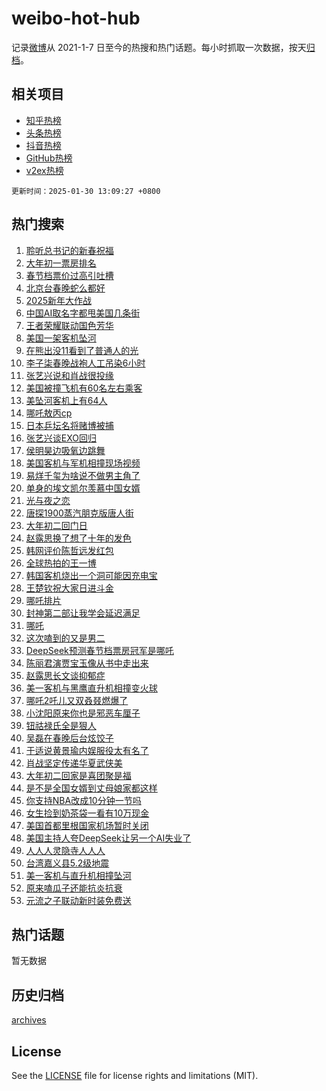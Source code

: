 # weibo-hot-hub

记录[微博](https://www.weibo.com)从 2021-1-7 日至今的热搜和热门话题。每小时抓取一次数据，按天[归档](archives)。

## 相关项目

- [知乎热榜](https://github.com/lonnyzhang423/zhihu-hot-hub)
- [头条热榜](https://github.com/lonnyzhang423/toutiao-hot-hub)
- [抖音热榜](https://github.com/lonnyzhang423/douyin-hot-hub)
- [GitHub热榜](https://github.com/lonnyzhang423/github-hot-hub)
- [v2ex热榜](https://github.com/lonnyzhang423/v2ex-hot-hub)


`更新时间：2025-01-30 13:09:27 +0800`

## 热门搜索

1. [聆听总书记的新春祝福](https://m.weibo.cn/search?containerid=100103type%3D1%26t%3D10%26q%3D%23%E8%81%86%E5%90%AC%E6%80%BB%E4%B9%A6%E8%AE%B0%E7%9A%84%E6%96%B0%E6%98%A5%E7%A5%9D%E7%A6%8F%23&stream_entry_id=51&isnewpage=1&extparam=seat%3D1%26dgr%3D0%26q%3D%2523%25E8%2581%2586%25E5%2590%25AC%25E6%2580%25BB%25E4%25B9%25A6%25E8%25AE%25B0%25E7%259A%2584%25E6%2596%25B0%25E6%2598%25A5%25E7%25A5%259D%25E7%25A6%258F%2523%26pos%3D0%26c_type%3D51%26filter_type%3Drealtimehot%26stream_entry_id%3D51%26cate%3D10103%26display_time%3D1738213766%26pre_seqid%3D173821376614601072461143)
1. [大年初一票房排名](https://m.weibo.cn/search?containerid=100103type%3D1%26t%3D10%26q%3D%23%E5%A4%A7%E5%B9%B4%E5%88%9D%E4%B8%80%E7%A5%A8%E6%88%BF%E6%8E%92%E5%90%8D%23&stream_entry_id=31&isnewpage=1&extparam=seat%3D1%26q%3D%2523%25E5%25A4%25A7%25E5%25B9%25B4%25E5%2588%259D%25E4%25B8%2580%25E7%25A5%25A8%25E6%2588%25BF%25E6%258E%2592%25E5%2590%258D%2523%26dgr%3D0%26band_rank%3D1%26c_type%3D31%26realpos%3D1%26filter_type%3Drealtimehot%26pos%3D0%26flag%3D2%26lcate%3D5001%26stream_entry_id%3D31%26cate%3D5001%26display_time%3D1738213766%26pre_seqid%3D173821376614601072461143)
1. [春节档票价过高引吐槽](https://m.weibo.cn/search?containerid=100103type%3D1%26t%3D10%26q%3D%23%E6%98%A5%E8%8A%82%E6%A1%A3%E7%A5%A8%E4%BB%B7%E8%BF%87%E9%AB%98%E5%BC%95%E5%90%90%E6%A7%BD%23&stream_entry_id=31&isnewpage=1&extparam=seat%3D1%26q%3D%2523%25E6%2598%25A5%25E8%258A%2582%25E6%25A1%25A3%25E7%25A5%25A8%25E4%25BB%25B7%25E8%25BF%2587%25E9%25AB%2598%25E5%25BC%2595%25E5%2590%2590%25E6%25A7%25BD%2523%26dgr%3D0%26band_rank%3D2%26c_type%3D31%26realpos%3D2%26filter_type%3Drealtimehot%26pos%3D1%26flag%3D1%26lcate%3D5001%26stream_entry_id%3D31%26cate%3D5001%26display_time%3D1738213766%26pre_seqid%3D173821376614601072461143)
1. [北京台春晚蛇么都好](https://m.weibo.cn/search?containerid=100103type%3D1%26t%3D10%26q%3D%23%E5%8C%97%E4%BA%AC%E5%8F%B0%E6%98%A5%E6%99%9A%E8%9B%87%E4%B9%88%E9%83%BD%E5%A5%BD%23&stream_entry_id=31&isnewpage=1&extparam=seat%3D1%26q%3D%2523%25E5%258C%2597%25E4%25BA%25AC%25E5%258F%25B0%25E6%2598%25A5%25E6%2599%259A%25E8%259B%2587%25E4%25B9%2588%25E9%2583%25BD%25E5%25A5%25BD%2523%26dgr%3D0%26band_rank%3D3%26c_type%3D31%26realpos%3D3%26filter_type%3Drealtimehot%26pos%3D2%26flag%3D16%26lcate%3D5001%26stream_entry_id%3D31%26cate%3D5001%26display_time%3D1738213766%26pre_seqid%3D173821376614601072461143)
1. [2025新年大作战](https://m.weibo.cn/search?containerid=100103type%3D1%26t%3D10%26q%3D%232025%E6%96%B0%E5%B9%B4%E5%A4%A7%E4%BD%9C%E6%88%98%23&stream_entry_id=31&isnewpage=1&extparam=seat%3D1%26is_ad_pos%3D1%26q%3D%25232025%25E6%2596%25B0%25E5%25B9%25B4%25E5%25A4%25A7%25E4%25BD%259C%25E6%2588%2598%2523%26stream_entry_id%3D31%26adid%3D275123%26dgr%3D0%26filter_type%3Drealtimehot%26pos%3D3%26band_rank%3D4%26lcate%3D5001%26c_type%3D31%26cate%3D5001%26display_time%3D1738213766%26pre_seqid%3D173821376614601072461143)
1. [中国AI取名字都甩美国几条街](https://m.weibo.cn/search?containerid=100103type%3D1%26t%3D10%26q%3D%23%E4%B8%AD%E5%9B%BDAI%E5%8F%96%E5%90%8D%E5%AD%97%E9%83%BD%E7%94%A9%E7%BE%8E%E5%9B%BD%E5%87%A0%E6%9D%A1%E8%A1%97%23&stream_entry_id=31&isnewpage=1&extparam=seat%3D1%26q%3D%2523%25E4%25B8%25AD%25E5%259B%25BDAI%25E5%258F%2596%25E5%2590%258D%25E5%25AD%2597%25E9%2583%25BD%25E7%2594%25A9%25E7%25BE%258E%25E5%259B%25BD%25E5%2587%25A0%25E6%259D%25A1%25E8%25A1%2597%2523%26dgr%3D0%26band_rank%3D4%26c_type%3D31%26realpos%3D4%26filter_type%3Drealtimehot%26pos%3D4%26flag%3D1%26lcate%3D5001%26stream_entry_id%3D31%26cate%3D5001%26display_time%3D1738213766%26pre_seqid%3D173821376614601072461143)
1. [王者荣耀联动国色芳华](https://m.weibo.cn/search?containerid=100103type%3D1%26t%3D10%26q%3D%23%E7%8E%8B%E8%80%85%E8%8D%A3%E8%80%80%E8%81%94%E5%8A%A8%E5%9B%BD%E8%89%B2%E8%8A%B3%E5%8D%8E%23&stream_entry_id=31&isnewpage=1&extparam=seat%3D1%26q%3D%2523%25E7%258E%258B%25E8%2580%2585%25E8%258D%25A3%25E8%2580%2580%25E8%2581%2594%25E5%258A%25A8%25E5%259B%25BD%25E8%2589%25B2%25E8%258A%25B3%25E5%258D%258E%2523%26dgr%3D0%26band_rank%3D5%26c_type%3D31%26realpos%3D5%26filter_type%3Drealtimehot%26pos%3D5%26flag%3D1%26lcate%3D5001%26stream_entry_id%3D31%26cate%3D5001%26display_time%3D1738213766%26pre_seqid%3D173821376614601072461143)
1. [美国一架客机坠河](https://m.weibo.cn/search?containerid=100103type%3D1%26t%3D10%26q%3D%23%E7%BE%8E%E5%9B%BD%E4%B8%80%E6%9E%B6%E5%AE%A2%E6%9C%BA%E5%9D%A0%E6%B2%B3%23&stream_entry_id=31&isnewpage=1&extparam=seat%3D1%26q%3D%2523%25E7%25BE%258E%25E5%259B%25BD%25E4%25B8%2580%25E6%259E%25B6%25E5%25AE%25A2%25E6%259C%25BA%25E5%259D%25A0%25E6%25B2%25B3%2523%26dgr%3D0%26band_rank%3D6%26c_type%3D31%26realpos%3D6%26filter_type%3Drealtimehot%26pos%3D6%26flag%3D0%26lcate%3D5001%26stream_entry_id%3D31%26cate%3D5001%26display_time%3D1738213766%26pre_seqid%3D173821376614601072461143)
1. [在熊出没11看到了普通人的光](https://m.weibo.cn/search?containerid=100103type%3D1%26t%3D10%26q%3D%23%E5%9C%A8%E7%86%8A%E5%87%BA%E6%B2%A111%E7%9C%8B%E5%88%B0%E4%BA%86%E6%99%AE%E9%80%9A%E4%BA%BA%E7%9A%84%E5%85%89%23&stream_entry_id=31&isnewpage=1&extparam=seat%3D1%26is_ad_pos%3D1%26q%3D%2523%25E5%259C%25A8%25E7%2586%258A%25E5%2587%25BA%25E6%25B2%25A111%25E7%259C%258B%25E5%2588%25B0%25E4%25BA%2586%25E6%2599%25AE%25E9%2580%259A%25E4%25BA%25BA%25E7%259A%2584%25E5%2585%2589%2523%26stream_entry_id%3D31%26topic_ad%3D1%26adid%3D274733%26dgr%3D0%26filter_type%3Drealtimehot%26pos%3D7%26band_rank%3D7%26lcate%3D5001%26c_type%3D31%26cate%3D5001%26display_time%3D1738213766%26pre_seqid%3D173821376614601072461143)
1. [李子柒春晚战袍人工吊染6小时](https://m.weibo.cn/search?containerid=100103type%3D1%26t%3D10%26q%3D%23%E6%9D%8E%E5%AD%90%E6%9F%92%E6%98%A5%E6%99%9A%E6%88%98%E8%A2%8D%E4%BA%BA%E5%B7%A5%E5%90%8A%E6%9F%936%E5%B0%8F%E6%97%B6%23&stream_entry_id=31&isnewpage=1&extparam=seat%3D1%26q%3D%2523%25E6%259D%258E%25E5%25AD%2590%25E6%259F%2592%25E6%2598%25A5%25E6%2599%259A%25E6%2588%2598%25E8%25A2%258D%25E4%25BA%25BA%25E5%25B7%25A5%25E5%2590%258A%25E6%259F%25936%25E5%25B0%258F%25E6%2597%25B6%2523%26dgr%3D0%26band_rank%3D7%26c_type%3D31%26realpos%3D7%26filter_type%3Drealtimehot%26pos%3D8%26flag%3D2%26lcate%3D5001%26stream_entry_id%3D31%26cate%3D5001%26display_time%3D1738213766%26pre_seqid%3D173821376614601072461143)
1. [张艺兴说和肖战很投缘](https://m.weibo.cn/search?containerid=100103type%3D1%26t%3D10%26q%3D%23%E5%BC%A0%E8%89%BA%E5%85%B4%E8%AF%B4%E5%92%8C%E8%82%96%E6%88%98%E5%BE%88%E6%8A%95%E7%BC%98%23&stream_entry_id=31&isnewpage=1&extparam=seat%3D1%26q%3D%2523%25E5%25BC%25A0%25E8%2589%25BA%25E5%2585%25B4%25E8%25AF%25B4%25E5%2592%258C%25E8%2582%2596%25E6%2588%2598%25E5%25BE%2588%25E6%258A%2595%25E7%25BC%2598%2523%26dgr%3D0%26band_rank%3D8%26c_type%3D31%26realpos%3D8%26filter_type%3Drealtimehot%26pos%3D9%26flag%3D1%26lcate%3D5001%26stream_entry_id%3D31%26cate%3D5001%26display_time%3D1738213766%26pre_seqid%3D173821376614601072461143)
1. [美国被撞飞机有60名左右乘客](https://m.weibo.cn/search?containerid=100103type%3D1%26t%3D10%26q%3D%23%E7%BE%8E%E5%9B%BD%E8%A2%AB%E6%92%9E%E9%A3%9E%E6%9C%BA%E6%9C%8960%E5%90%8D%E5%B7%A6%E5%8F%B3%E4%B9%98%E5%AE%A2%23&stream_entry_id=31&isnewpage=1&extparam=seat%3D1%26q%3D%2523%25E7%25BE%258E%25E5%259B%25BD%25E8%25A2%25AB%25E6%2592%259E%25E9%25A3%259E%25E6%259C%25BA%25E6%259C%258960%25E5%2590%258D%25E5%25B7%25A6%25E5%258F%25B3%25E4%25B9%2598%25E5%25AE%25A2%2523%26dgr%3D0%26band_rank%3D9%26c_type%3D31%26realpos%3D9%26filter_type%3Drealtimehot%26pos%3D10%26flag%3D0%26lcate%3D5001%26stream_entry_id%3D31%26cate%3D5001%26display_time%3D1738213766%26pre_seqid%3D173821376614601072461143)
1. [美坠河客机上有64人](https://m.weibo.cn/search?containerid=100103type%3D1%26t%3D10%26q%3D%23%E7%BE%8E%E5%9D%A0%E6%B2%B3%E5%AE%A2%E6%9C%BA%E4%B8%8A%E6%9C%8964%E4%BA%BA%23&stream_entry_id=31&isnewpage=1&extparam=seat%3D1%26q%3D%2523%25E7%25BE%258E%25E5%259D%25A0%25E6%25B2%25B3%25E5%25AE%25A2%25E6%259C%25BA%25E4%25B8%258A%25E6%259C%258964%25E4%25BA%25BA%2523%26dgr%3D0%26band_rank%3D10%26c_type%3D31%26realpos%3D10%26filter_type%3Drealtimehot%26pos%3D11%26flag%3D1%26lcate%3D5001%26stream_entry_id%3D31%26cate%3D5001%26display_time%3D1738213766%26pre_seqid%3D173821376614601072461143)
1. [哪吒敖丙cp](https://m.weibo.cn/search?containerid=100103type%3D1%26t%3D10%26q%3D%E5%93%AA%E5%90%92%E6%95%96%E4%B8%99cp&stream_entry_id=31&isnewpage=1&extparam=seat%3D1%26q%3D%25E5%2593%25AA%25E5%2590%2592%25E6%2595%2596%25E4%25B8%2599cp%26dgr%3D0%26band_rank%3D11%26c_type%3D31%26realpos%3D11%26filter_type%3Drealtimehot%26pos%3D12%26flag%3D0%26lcate%3D5001%26stream_entry_id%3D31%26cate%3D5001%26display_time%3D1738213766%26pre_seqid%3D173821376614601072461143)
1. [日本乒坛名将赌博被捕](https://m.weibo.cn/search?containerid=100103type%3D1%26t%3D10%26q%3D%23%E6%97%A5%E6%9C%AC%E4%B9%92%E5%9D%9B%E5%90%8D%E5%B0%86%E8%B5%8C%E5%8D%9A%E8%A2%AB%E6%8D%95%23&stream_entry_id=31&isnewpage=1&extparam=seat%3D1%26q%3D%2523%25E6%2597%25A5%25E6%259C%25AC%25E4%25B9%2592%25E5%259D%259B%25E5%2590%258D%25E5%25B0%2586%25E8%25B5%258C%25E5%258D%259A%25E8%25A2%25AB%25E6%258D%2595%2523%26dgr%3D0%26band_rank%3D12%26c_type%3D31%26realpos%3D12%26filter_type%3Drealtimehot%26pos%3D13%26flag%3D0%26lcate%3D5001%26stream_entry_id%3D31%26cate%3D5001%26display_time%3D1738213766%26pre_seqid%3D173821376614601072461143)
1. [张艺兴谈EXO回归](https://m.weibo.cn/search?containerid=100103type%3D1%26t%3D10%26q%3D%23%E5%BC%A0%E8%89%BA%E5%85%B4%E8%B0%88EXO%E5%9B%9E%E5%BD%92%23&stream_entry_id=31&isnewpage=1&extparam=seat%3D1%26q%3D%2523%25E5%25BC%25A0%25E8%2589%25BA%25E5%2585%25B4%25E8%25B0%2588EXO%25E5%259B%259E%25E5%25BD%2592%2523%26dgr%3D0%26band_rank%3D13%26c_type%3D31%26realpos%3D13%26filter_type%3Drealtimehot%26pos%3D14%26flag%3D1%26lcate%3D5001%26stream_entry_id%3D31%26cate%3D5001%26display_time%3D1738213766%26pre_seqid%3D173821376614601072461143)
1. [侯明昊边吸氧边跳舞](https://m.weibo.cn/search?containerid=100103type%3D1%26t%3D10%26q%3D%E4%BE%AF%E6%98%8E%E6%98%8A%E8%BE%B9%E5%90%B8%E6%B0%A7%E8%BE%B9%E8%B7%B3%E8%88%9E&stream_entry_id=31&isnewpage=1&extparam=seat%3D1%26q%3D%25E4%25BE%25AF%25E6%2598%258E%25E6%2598%258A%25E8%25BE%25B9%25E5%2590%25B8%25E6%25B0%25A7%25E8%25BE%25B9%25E8%25B7%25B3%25E8%2588%259E%26dgr%3D0%26band_rank%3D14%26c_type%3D31%26realpos%3D14%26filter_type%3Drealtimehot%26pos%3D15%26flag%3D1%26lcate%3D5001%26stream_entry_id%3D31%26cate%3D5001%26display_time%3D1738213766%26pre_seqid%3D173821376614601072461143)
1. [美国客机与军机相撞现场视频](https://m.weibo.cn/search?containerid=100103type%3D1%26t%3D10%26q%3D%23%E7%BE%8E%E5%9B%BD%E5%AE%A2%E6%9C%BA%E4%B8%8E%E5%86%9B%E6%9C%BA%E7%9B%B8%E6%92%9E%E7%8E%B0%E5%9C%BA%E8%A7%86%E9%A2%91%23&stream_entry_id=31&isnewpage=1&extparam=seat%3D1%26q%3D%2523%25E7%25BE%258E%25E5%259B%25BD%25E5%25AE%25A2%25E6%259C%25BA%25E4%25B8%258E%25E5%2586%259B%25E6%259C%25BA%25E7%259B%25B8%25E6%2592%259E%25E7%258E%25B0%25E5%259C%25BA%25E8%25A7%2586%25E9%25A2%2591%2523%26dgr%3D0%26band_rank%3D15%26c_type%3D31%26realpos%3D15%26filter_type%3Drealtimehot%26pos%3D16%26flag%3D1%26lcate%3D5001%26stream_entry_id%3D31%26cate%3D5001%26display_time%3D1738213766%26pre_seqid%3D173821376614601072461143)
1. [易烊千玺为啥说不做男主角了](https://m.weibo.cn/search?containerid=100103type%3D1%26t%3D10%26q%3D%23%E6%98%93%E7%83%8A%E5%8D%83%E7%8E%BA%E4%B8%BA%E5%95%A5%E8%AF%B4%E4%B8%8D%E5%81%9A%E7%94%B7%E4%B8%BB%E8%A7%92%E4%BA%86%23&stream_entry_id=31&isnewpage=1&extparam=seat%3D1%26q%3D%2523%25E6%2598%2593%25E7%2583%258A%25E5%258D%2583%25E7%258E%25BA%25E4%25B8%25BA%25E5%2595%25A5%25E8%25AF%25B4%25E4%25B8%258D%25E5%2581%259A%25E7%2594%25B7%25E4%25B8%25BB%25E8%25A7%2592%25E4%25BA%2586%2523%26dgr%3D0%26band_rank%3D16%26c_type%3D31%26realpos%3D16%26filter_type%3Drealtimehot%26pos%3D17%26flag%3D0%26lcate%3D5001%26stream_entry_id%3D31%26cate%3D5001%26display_time%3D1738213766%26pre_seqid%3D173821376614601072461143)
1. [单身的埃文凯尔羡慕中国女婿](https://m.weibo.cn/search?containerid=100103type%3D1%26t%3D10%26q%3D%23%E5%8D%95%E8%BA%AB%E7%9A%84%E5%9F%83%E6%96%87%E5%87%AF%E5%B0%94%E7%BE%A1%E6%85%95%E4%B8%AD%E5%9B%BD%E5%A5%B3%E5%A9%BF%23&stream_entry_id=31&isnewpage=1&extparam=seat%3D1%26q%3D%2523%25E5%258D%2595%25E8%25BA%25AB%25E7%259A%2584%25E5%259F%2583%25E6%2596%2587%25E5%2587%25AF%25E5%25B0%2594%25E7%25BE%25A1%25E6%2585%2595%25E4%25B8%25AD%25E5%259B%25BD%25E5%25A5%25B3%25E5%25A9%25BF%2523%26dgr%3D0%26band_rank%3D17%26c_type%3D31%26realpos%3D17%26filter_type%3Drealtimehot%26pos%3D18%26flag%3D0%26lcate%3D5001%26stream_entry_id%3D31%26cate%3D5001%26display_time%3D1738213766%26pre_seqid%3D173821376614601072461143)
1. [光与夜之恋](https://m.weibo.cn/search?containerid=100103type%3D1%26t%3D10%26q%3D%E5%85%89%E4%B8%8E%E5%A4%9C%E4%B9%8B%E6%81%8B&stream_entry_id=31&isnewpage=1&extparam=seat%3D1%26q%3D%25E5%2585%2589%25E4%25B8%258E%25E5%25A4%259C%25E4%25B9%258B%25E6%2581%258B%26dgr%3D0%26band_rank%3D18%26c_type%3D31%26realpos%3D18%26filter_type%3Drealtimehot%26pos%3D19%26flag%3D1%26lcate%3D5001%26stream_entry_id%3D31%26cate%3D5001%26display_time%3D1738213766%26pre_seqid%3D173821376614601072461143)
1. [唐探1900蒸汽朋克版唐人街](https://m.weibo.cn/search?containerid=100103type%3D1%26t%3D10%26q%3D%E5%94%90%E6%8E%A21900%E8%92%B8%E6%B1%BD%E6%9C%8B%E5%85%8B%E7%89%88%E5%94%90%E4%BA%BA%E8%A1%97&stream_entry_id=31&isnewpage=1&extparam=seat%3D1%26q%3D%25E5%2594%2590%25E6%258E%25A21900%25E8%2592%25B8%25E6%25B1%25BD%25E6%259C%258B%25E5%2585%258B%25E7%2589%2588%25E5%2594%2590%25E4%25BA%25BA%25E8%25A1%2597%26dgr%3D0%26band_rank%3D19%26c_type%3D31%26realpos%3D19%26filter_type%3Drealtimehot%26pos%3D20%26flag%3D1%26lcate%3D5001%26stream_entry_id%3D31%26cate%3D5001%26display_time%3D1738213766%26pre_seqid%3D173821376614601072461143)
1. [大年初二回门日](https://m.weibo.cn/search?containerid=100103type%3D1%26t%3D10%26q%3D%23%E5%A4%A7%E5%B9%B4%E5%88%9D%E4%BA%8C%E5%9B%9E%E9%97%A8%E6%97%A5%23&stream_entry_id=31&isnewpage=1&extparam=seat%3D1%26q%3D%2523%25E5%25A4%25A7%25E5%25B9%25B4%25E5%2588%259D%25E4%25BA%258C%25E5%259B%259E%25E9%2597%25A8%25E6%2597%25A5%2523%26dgr%3D0%26band_rank%3D20%26c_type%3D31%26realpos%3D20%26filter_type%3Drealtimehot%26pos%3D21%26flag%3D0%26lcate%3D5001%26stream_entry_id%3D31%26cate%3D5001%26display_time%3D1738213766%26pre_seqid%3D173821376614601072461143)
1. [赵露思换了想了十年的发色](https://m.weibo.cn/search?containerid=100103type%3D1%26t%3D10%26q%3D%23%E8%B5%B5%E9%9C%B2%E6%80%9D%E6%8D%A2%E4%BA%86%E6%83%B3%E4%BA%86%E5%8D%81%E5%B9%B4%E7%9A%84%E5%8F%91%E8%89%B2%23&stream_entry_id=31&isnewpage=1&extparam=seat%3D1%26q%3D%2523%25E8%25B5%25B5%25E9%259C%25B2%25E6%2580%259D%25E6%258D%25A2%25E4%25BA%2586%25E6%2583%25B3%25E4%25BA%2586%25E5%258D%2581%25E5%25B9%25B4%25E7%259A%2584%25E5%258F%2591%25E8%2589%25B2%2523%26dgr%3D0%26band_rank%3D21%26c_type%3D31%26realpos%3D21%26filter_type%3Drealtimehot%26pos%3D22%26flag%3D0%26lcate%3D5001%26stream_entry_id%3D31%26cate%3D5001%26display_time%3D1738213766%26pre_seqid%3D173821376614601072461143)
1. [韩网评价陈哲远发红包](https://m.weibo.cn/search?containerid=100103type%3D1%26t%3D10%26q%3D%23%E9%9F%A9%E7%BD%91%E8%AF%84%E4%BB%B7%E9%99%88%E5%93%B2%E8%BF%9C%E5%8F%91%E7%BA%A2%E5%8C%85%23&stream_entry_id=31&isnewpage=1&extparam=seat%3D1%26q%3D%2523%25E9%259F%25A9%25E7%25BD%2591%25E8%25AF%2584%25E4%25BB%25B7%25E9%2599%2588%25E5%2593%25B2%25E8%25BF%259C%25E5%258F%2591%25E7%25BA%25A2%25E5%258C%2585%2523%26dgr%3D0%26band_rank%3D22%26c_type%3D31%26realpos%3D22%26filter_type%3Drealtimehot%26pos%3D23%26flag%3D1%26lcate%3D5001%26stream_entry_id%3D31%26cate%3D5001%26display_time%3D1738213766%26pre_seqid%3D173821376614601072461143)
1. [全球热拍的王一博](https://m.weibo.cn/search?containerid=100103type%3D1%26t%3D10%26q%3D%E5%85%A8%E7%90%83%E7%83%AD%E6%8B%8D%E7%9A%84%E7%8E%8B%E4%B8%80%E5%8D%9A&stream_entry_id=31&isnewpage=1&extparam=seat%3D1%26q%3D%25E5%2585%25A8%25E7%2590%2583%25E7%2583%25AD%25E6%258B%258D%25E7%259A%2584%25E7%258E%258B%25E4%25B8%2580%25E5%258D%259A%26dgr%3D0%26band_rank%3D23%26c_type%3D31%26realpos%3D23%26filter_type%3Drealtimehot%26pos%3D24%26flag%3D1%26lcate%3D5001%26stream_entry_id%3D31%26cate%3D5001%26display_time%3D1738213766%26pre_seqid%3D173821376614601072461143)
1. [韩国客机烧出一个洞可能因充电宝](https://m.weibo.cn/search?containerid=100103type%3D1%26t%3D10%26q%3D%23%E9%9F%A9%E5%9B%BD%E5%AE%A2%E6%9C%BA%E7%83%A7%E5%87%BA%E4%B8%80%E4%B8%AA%E6%B4%9E%E5%8F%AF%E8%83%BD%E5%9B%A0%E5%85%85%E7%94%B5%E5%AE%9D%23&stream_entry_id=31&isnewpage=1&extparam=seat%3D1%26q%3D%2523%25E9%259F%25A9%25E5%259B%25BD%25E5%25AE%25A2%25E6%259C%25BA%25E7%2583%25A7%25E5%2587%25BA%25E4%25B8%2580%25E4%25B8%25AA%25E6%25B4%259E%25E5%258F%25AF%25E8%2583%25BD%25E5%259B%25A0%25E5%2585%2585%25E7%2594%25B5%25E5%25AE%259D%2523%26dgr%3D0%26band_rank%3D24%26c_type%3D31%26realpos%3D24%26filter_type%3Drealtimehot%26pos%3D25%26flag%3D0%26lcate%3D5001%26stream_entry_id%3D31%26cate%3D5001%26display_time%3D1738213766%26pre_seqid%3D173821376614601072461143)
1. [王楚钦祝大家日进斗金](https://m.weibo.cn/search?containerid=100103type%3D1%26t%3D10%26q%3D%23%E7%8E%8B%E6%A5%9A%E9%92%A6%E7%A5%9D%E5%A4%A7%E5%AE%B6%E6%97%A5%E8%BF%9B%E6%96%97%E9%87%91%23&stream_entry_id=31&isnewpage=1&extparam=seat%3D1%26q%3D%2523%25E7%258E%258B%25E6%25A5%259A%25E9%2592%25A6%25E7%25A5%259D%25E5%25A4%25A7%25E5%25AE%25B6%25E6%2597%25A5%25E8%25BF%259B%25E6%2596%2597%25E9%2587%2591%2523%26dgr%3D0%26band_rank%3D25%26c_type%3D31%26realpos%3D25%26filter_type%3Drealtimehot%26pos%3D26%26flag%3D1%26lcate%3D5001%26stream_entry_id%3D31%26cate%3D5001%26display_time%3D1738213766%26pre_seqid%3D173821376614601072461143)
1. [哪吒排片](https://m.weibo.cn/search?containerid=100103type%3D1%26t%3D10%26q%3D%E5%93%AA%E5%90%92%E6%8E%92%E7%89%87&stream_entry_id=31&isnewpage=1&extparam=seat%3D1%26q%3D%25E5%2593%25AA%25E5%2590%2592%25E6%258E%2592%25E7%2589%2587%26dgr%3D0%26band_rank%3D26%26c_type%3D31%26realpos%3D26%26filter_type%3Drealtimehot%26pos%3D27%26flag%3D0%26lcate%3D5001%26stream_entry_id%3D31%26cate%3D5001%26display_time%3D1738213766%26pre_seqid%3D173821376614601072461143)
1. [封神第二部让我学会延迟满足](https://m.weibo.cn/search?containerid=100103type%3D1%26t%3D10%26q%3D%E5%B0%81%E7%A5%9E%E7%AC%AC%E4%BA%8C%E9%83%A8%E8%AE%A9%E6%88%91%E5%AD%A6%E4%BC%9A%E5%BB%B6%E8%BF%9F%E6%BB%A1%E8%B6%B3&stream_entry_id=31&isnewpage=1&extparam=seat%3D1%26q%3D%25E5%25B0%2581%25E7%25A5%259E%25E7%25AC%25AC%25E4%25BA%258C%25E9%2583%25A8%25E8%25AE%25A9%25E6%2588%2591%25E5%25AD%25A6%25E4%25BC%259A%25E5%25BB%25B6%25E8%25BF%259F%25E6%25BB%25A1%25E8%25B6%25B3%26dgr%3D0%26band_rank%3D27%26c_type%3D31%26realpos%3D27%26filter_type%3Drealtimehot%26pos%3D28%26flag%3D1%26lcate%3D5001%26stream_entry_id%3D31%26cate%3D5001%26display_time%3D1738213766%26pre_seqid%3D173821376614601072461143)
1. [哪吒](https://m.weibo.cn/search?containerid=100103type%3D1%26t%3D10%26q%3D%E5%93%AA%E5%90%92&stream_entry_id=31&isnewpage=1&extparam=seat%3D1%26q%3D%25E5%2593%25AA%25E5%2590%2592%26dgr%3D0%26band_rank%3D28%26c_type%3D31%26realpos%3D28%26filter_type%3Drealtimehot%26pos%3D29%26flag%3D0%26lcate%3D5001%26stream_entry_id%3D31%26cate%3D5001%26display_time%3D1738213766%26pre_seqid%3D173821376614601072461143)
1. [这次嗑到的又是男二](https://m.weibo.cn/search?containerid=100103type%3D1%26t%3D10%26q%3D%E8%BF%99%E6%AC%A1%E5%97%91%E5%88%B0%E7%9A%84%E5%8F%88%E6%98%AF%E7%94%B7%E4%BA%8C&stream_entry_id=31&isnewpage=1&extparam=seat%3D1%26q%3D%25E8%25BF%2599%25E6%25AC%25A1%25E5%2597%2591%25E5%2588%25B0%25E7%259A%2584%25E5%258F%2588%25E6%2598%25AF%25E7%2594%25B7%25E4%25BA%258C%26dgr%3D0%26band_rank%3D29%26c_type%3D31%26realpos%3D29%26filter_type%3Drealtimehot%26pos%3D30%26flag%3D1%26lcate%3D5001%26stream_entry_id%3D31%26cate%3D5001%26display_time%3D1738213766%26pre_seqid%3D173821376614601072461143)
1. [DeepSeek预测春节档票房冠军是哪吒](https://m.weibo.cn/search?containerid=100103type%3D1%26t%3D10%26q%3D%23DeepSeek%E9%A2%84%E6%B5%8B%E6%98%A5%E8%8A%82%E6%A1%A3%E7%A5%A8%E6%88%BF%E5%86%A0%E5%86%9B%E6%98%AF%E5%93%AA%E5%90%92%23&stream_entry_id=31&isnewpage=1&extparam=seat%3D1%26q%3D%2523DeepSeek%25E9%25A2%2584%25E6%25B5%258B%25E6%2598%25A5%25E8%258A%2582%25E6%25A1%25A3%25E7%25A5%25A8%25E6%2588%25BF%25E5%2586%25A0%25E5%2586%259B%25E6%2598%25AF%25E5%2593%25AA%25E5%2590%2592%2523%26dgr%3D0%26band_rank%3D30%26c_type%3D31%26realpos%3D30%26filter_type%3Drealtimehot%26pos%3D31%26flag%3D1%26lcate%3D5001%26stream_entry_id%3D31%26cate%3D5001%26display_time%3D1738213766%26pre_seqid%3D173821376614601072461143)
1. [陈丽君演贾宝玉像从书中走出来](https://m.weibo.cn/search?containerid=100103type%3D1%26t%3D10%26q%3D%23%E9%99%88%E4%B8%BD%E5%90%9B%E6%BC%94%E8%B4%BE%E5%AE%9D%E7%8E%89%E5%83%8F%E4%BB%8E%E4%B9%A6%E4%B8%AD%E8%B5%B0%E5%87%BA%E6%9D%A5%23&stream_entry_id=31&isnewpage=1&extparam=seat%3D1%26q%3D%2523%25E9%2599%2588%25E4%25B8%25BD%25E5%2590%259B%25E6%25BC%2594%25E8%25B4%25BE%25E5%25AE%259D%25E7%258E%2589%25E5%2583%258F%25E4%25BB%258E%25E4%25B9%25A6%25E4%25B8%25AD%25E8%25B5%25B0%25E5%2587%25BA%25E6%259D%25A5%2523%26dgr%3D0%26band_rank%3D31%26c_type%3D31%26realpos%3D31%26filter_type%3Drealtimehot%26pos%3D32%26flag%3D1%26lcate%3D5001%26stream_entry_id%3D31%26cate%3D5001%26display_time%3D1738213766%26pre_seqid%3D173821376614601072461143)
1. [赵露思长文谈抑郁症](https://m.weibo.cn/search?containerid=100103type%3D1%26t%3D10%26q%3D%23%E8%B5%B5%E9%9C%B2%E6%80%9D%E9%95%BF%E6%96%87%E8%B0%88%E6%8A%91%E9%83%81%E7%97%87%23&stream_entry_id=31&isnewpage=1&extparam=seat%3D1%26q%3D%2523%25E8%25B5%25B5%25E9%259C%25B2%25E6%2580%259D%25E9%2595%25BF%25E6%2596%2587%25E8%25B0%2588%25E6%258A%2591%25E9%2583%2581%25E7%2597%2587%2523%26dgr%3D0%26band_rank%3D32%26c_type%3D31%26realpos%3D32%26filter_type%3Drealtimehot%26pos%3D33%26flag%3D0%26lcate%3D5001%26stream_entry_id%3D31%26cate%3D5001%26display_time%3D1738213766%26pre_seqid%3D173821376614601072461143)
1. [美一客机与黑鹰直升机相撞变火球](https://m.weibo.cn/search?containerid=100103type%3D1%26t%3D10%26q%3D%23%E7%BE%8E%E4%B8%80%E5%AE%A2%E6%9C%BA%E4%B8%8E%E9%BB%91%E9%B9%B0%E7%9B%B4%E5%8D%87%E6%9C%BA%E7%9B%B8%E6%92%9E%E5%8F%98%E7%81%AB%E7%90%83%23&stream_entry_id=31&isnewpage=1&extparam=seat%3D1%26q%3D%2523%25E7%25BE%258E%25E4%25B8%2580%25E5%25AE%25A2%25E6%259C%25BA%25E4%25B8%258E%25E9%25BB%2591%25E9%25B9%25B0%25E7%259B%25B4%25E5%258D%2587%25E6%259C%25BA%25E7%259B%25B8%25E6%2592%259E%25E5%258F%2598%25E7%2581%25AB%25E7%2590%2583%2523%26dgr%3D0%26band_rank%3D33%26c_type%3D31%26realpos%3D33%26filter_type%3Drealtimehot%26pos%3D34%26flag%3D1%26lcate%3D5001%26stream_entry_id%3D31%26cate%3D5001%26display_time%3D1738213766%26pre_seqid%3D173821376614601072461143)
1. [哪吒2吒儿又双叒叕燃爆了](https://m.weibo.cn/search?containerid=100103type%3D1%26t%3D10%26q%3D%E5%93%AA%E5%90%922%E5%90%92%E5%84%BF%E5%8F%88%E5%8F%8C%E5%8F%92%E5%8F%95%E7%87%83%E7%88%86%E4%BA%86&stream_entry_id=31&isnewpage=1&extparam=seat%3D1%26q%3D%25E5%2593%25AA%25E5%2590%25922%25E5%2590%2592%25E5%2584%25BF%25E5%258F%2588%25E5%258F%258C%25E5%258F%2592%25E5%258F%2595%25E7%2587%2583%25E7%2588%2586%25E4%25BA%2586%26dgr%3D0%26band_rank%3D34%26c_type%3D31%26realpos%3D34%26filter_type%3Drealtimehot%26pos%3D35%26flag%3D1%26lcate%3D5001%26stream_entry_id%3D31%26cate%3D5001%26display_time%3D1738213766%26pre_seqid%3D173821376614601072461143)
1. [小沈阳原来你也是邪恶车厘子](https://m.weibo.cn/search?containerid=100103type%3D1%26t%3D10%26q%3D%E5%B0%8F%E6%B2%88%E9%98%B3%E5%8E%9F%E6%9D%A5%E4%BD%A0%E4%B9%9F%E6%98%AF%E9%82%AA%E6%81%B6%E8%BD%A6%E5%8E%98%E5%AD%90&stream_entry_id=31&isnewpage=1&extparam=seat%3D1%26q%3D%25E5%25B0%258F%25E6%25B2%2588%25E9%2598%25B3%25E5%258E%259F%25E6%259D%25A5%25E4%25BD%25A0%25E4%25B9%259F%25E6%2598%25AF%25E9%2582%25AA%25E6%2581%25B6%25E8%25BD%25A6%25E5%258E%2598%25E5%25AD%2590%26dgr%3D0%26band_rank%3D35%26c_type%3D31%26realpos%3D35%26filter_type%3Drealtimehot%26pos%3D36%26flag%3D1%26lcate%3D5001%26stream_entry_id%3D31%26cate%3D5001%26display_time%3D1738213766%26pre_seqid%3D173821376614601072461143)
1. [钮祜禄氏全是狠人](https://m.weibo.cn/search?containerid=100103type%3D1%26t%3D10%26q%3D%E9%92%AE%E7%A5%9C%E7%A6%84%E6%B0%8F%E5%85%A8%E6%98%AF%E7%8B%A0%E4%BA%BA&stream_entry_id=31&isnewpage=1&extparam=seat%3D1%26q%3D%25E9%2592%25AE%25E7%25A5%259C%25E7%25A6%2584%25E6%25B0%258F%25E5%2585%25A8%25E6%2598%25AF%25E7%258B%25A0%25E4%25BA%25BA%26dgr%3D0%26band_rank%3D36%26c_type%3D31%26realpos%3D36%26filter_type%3Drealtimehot%26pos%3D37%26flag%3D1%26lcate%3D5001%26stream_entry_id%3D31%26cate%3D5001%26display_time%3D1738213766%26pre_seqid%3D173821376614601072461143)
1. [吴磊在春晚后台炫饺子](https://m.weibo.cn/search?containerid=100103type%3D1%26t%3D10%26q%3D%E5%90%B4%E7%A3%8A%E5%9C%A8%E6%98%A5%E6%99%9A%E5%90%8E%E5%8F%B0%E7%82%AB%E9%A5%BA%E5%AD%90&stream_entry_id=31&isnewpage=1&extparam=seat%3D1%26q%3D%25E5%2590%25B4%25E7%25A3%258A%25E5%259C%25A8%25E6%2598%25A5%25E6%2599%259A%25E5%2590%258E%25E5%258F%25B0%25E7%2582%25AB%25E9%25A5%25BA%25E5%25AD%2590%26dgr%3D0%26band_rank%3D37%26c_type%3D31%26realpos%3D37%26filter_type%3Drealtimehot%26pos%3D38%26flag%3D0%26lcate%3D5001%26stream_entry_id%3D31%26cate%3D5001%26display_time%3D1738213766%26pre_seqid%3D173821376614601072461143)
1. [于适说黄景瑜内娱服役太有名了](https://m.weibo.cn/search?containerid=100103type%3D1%26t%3D10%26q%3D%23%E4%BA%8E%E9%80%82%E8%AF%B4%E9%BB%84%E6%99%AF%E7%91%9C%E5%86%85%E5%A8%B1%E6%9C%8D%E5%BD%B9%E5%A4%AA%E6%9C%89%E5%90%8D%E4%BA%86%23&stream_entry_id=31&isnewpage=1&extparam=seat%3D1%26q%3D%2523%25E4%25BA%258E%25E9%2580%2582%25E8%25AF%25B4%25E9%25BB%2584%25E6%2599%25AF%25E7%2591%259C%25E5%2586%2585%25E5%25A8%25B1%25E6%259C%258D%25E5%25BD%25B9%25E5%25A4%25AA%25E6%259C%2589%25E5%2590%258D%25E4%25BA%2586%2523%26dgr%3D0%26band_rank%3D38%26c_type%3D31%26realpos%3D38%26filter_type%3Drealtimehot%26pos%3D39%26flag%3D1%26lcate%3D5001%26stream_entry_id%3D31%26cate%3D5001%26display_time%3D1738213766%26pre_seqid%3D173821376614601072461143)
1. [肖战坚定传递华夏武侠美](https://m.weibo.cn/search?containerid=100103type%3D1%26t%3D10%26q%3D%E8%82%96%E6%88%98%E5%9D%9A%E5%AE%9A%E4%BC%A0%E9%80%92%E5%8D%8E%E5%A4%8F%E6%AD%A6%E4%BE%A0%E7%BE%8E&stream_entry_id=31&isnewpage=1&extparam=seat%3D1%26q%3D%25E8%2582%2596%25E6%2588%2598%25E5%259D%259A%25E5%25AE%259A%25E4%25BC%25A0%25E9%2580%2592%25E5%258D%258E%25E5%25A4%258F%25E6%25AD%25A6%25E4%25BE%25A0%25E7%25BE%258E%26dgr%3D0%26band_rank%3D39%26c_type%3D31%26realpos%3D39%26filter_type%3Drealtimehot%26pos%3D40%26flag%3D1%26lcate%3D5001%26stream_entry_id%3D31%26cate%3D5001%26display_time%3D1738213766%26pre_seqid%3D173821376614601072461143)
1. [大年初二回家是喜团聚是福](https://m.weibo.cn/search?containerid=100103type%3D1%26t%3D10%26q%3D%23%E5%A4%A7%E5%B9%B4%E5%88%9D%E4%BA%8C%E5%9B%9E%E5%AE%B6%E6%98%AF%E5%96%9C%E5%9B%A2%E8%81%9A%E6%98%AF%E7%A6%8F%23&stream_entry_id=31&isnewpage=1&extparam=seat%3D1%26q%3D%2523%25E5%25A4%25A7%25E5%25B9%25B4%25E5%2588%259D%25E4%25BA%258C%25E5%259B%259E%25E5%25AE%25B6%25E6%2598%25AF%25E5%2596%259C%25E5%259B%25A2%25E8%2581%259A%25E6%2598%25AF%25E7%25A6%258F%2523%26dgr%3D0%26band_rank%3D40%26c_type%3D31%26realpos%3D40%26filter_type%3Drealtimehot%26pos%3D41%26flag%3D0%26lcate%3D5001%26stream_entry_id%3D31%26cate%3D5001%26display_time%3D1738213766%26pre_seqid%3D173821376614601072461143)
1. [是不是全国女婿到丈母娘家都这样](https://m.weibo.cn/search?containerid=100103type%3D1%26t%3D10%26q%3D%23%E6%98%AF%E4%B8%8D%E6%98%AF%E5%85%A8%E5%9B%BD%E5%A5%B3%E5%A9%BF%E5%88%B0%E4%B8%88%E6%AF%8D%E5%A8%98%E5%AE%B6%E9%83%BD%E8%BF%99%E6%A0%B7%23&stream_entry_id=31&isnewpage=1&extparam=seat%3D1%26q%3D%2523%25E6%2598%25AF%25E4%25B8%258D%25E6%2598%25AF%25E5%2585%25A8%25E5%259B%25BD%25E5%25A5%25B3%25E5%25A9%25BF%25E5%2588%25B0%25E4%25B8%2588%25E6%25AF%258D%25E5%25A8%2598%25E5%25AE%25B6%25E9%2583%25BD%25E8%25BF%2599%25E6%25A0%25B7%2523%26dgr%3D0%26band_rank%3D41%26c_type%3D31%26realpos%3D41%26filter_type%3Drealtimehot%26pos%3D42%26flag%3D0%26lcate%3D5001%26stream_entry_id%3D31%26cate%3D5001%26display_time%3D1738213766%26pre_seqid%3D173821376614601072461143)
1. [你支持NBA改成10分钟一节吗](https://m.weibo.cn/search?containerid=100103type%3D1%26t%3D10%26q%3D%23%E4%BD%A0%E6%94%AF%E6%8C%81NBA%E6%94%B9%E6%88%9010%E5%88%86%E9%92%9F%E4%B8%80%E8%8A%82%E5%90%97%23&stream_entry_id=31&isnewpage=1&extparam=seat%3D1%26q%3D%2523%25E4%25BD%25A0%25E6%2594%25AF%25E6%258C%2581NBA%25E6%2594%25B9%25E6%2588%259010%25E5%2588%2586%25E9%2592%259F%25E4%25B8%2580%25E8%258A%2582%25E5%2590%2597%2523%26dgr%3D0%26band_rank%3D42%26c_type%3D31%26realpos%3D42%26filter_type%3Drealtimehot%26pos%3D43%26flag%3D1%26lcate%3D5001%26stream_entry_id%3D31%26cate%3D5001%26display_time%3D1738213766%26pre_seqid%3D173821376614601072461143)
1. [女生捡到奶茶袋一看有10万现金](https://m.weibo.cn/search?containerid=100103type%3D1%26t%3D10%26q%3D%23%E5%A5%B3%E7%94%9F%E6%8D%A1%E5%88%B0%E5%A5%B6%E8%8C%B6%E8%A2%8B%E4%B8%80%E7%9C%8B%E6%9C%8910%E4%B8%87%E7%8E%B0%E9%87%91%23&stream_entry_id=31&isnewpage=1&extparam=seat%3D1%26q%3D%2523%25E5%25A5%25B3%25E7%2594%259F%25E6%258D%25A1%25E5%2588%25B0%25E5%25A5%25B6%25E8%258C%25B6%25E8%25A2%258B%25E4%25B8%2580%25E7%259C%258B%25E6%259C%258910%25E4%25B8%2587%25E7%258E%25B0%25E9%2587%2591%2523%26dgr%3D0%26band_rank%3D43%26c_type%3D31%26realpos%3D43%26filter_type%3Drealtimehot%26pos%3D44%26flag%3D0%26lcate%3D5001%26stream_entry_id%3D31%26cate%3D5001%26display_time%3D1738213766%26pre_seqid%3D173821376614601072461143)
1. [美国首都里根国家机场暂时关闭](https://m.weibo.cn/search?containerid=100103type%3D1%26t%3D10%26q%3D%23%E7%BE%8E%E5%9B%BD%E9%A6%96%E9%83%BD%E9%87%8C%E6%A0%B9%E5%9B%BD%E5%AE%B6%E6%9C%BA%E5%9C%BA%E6%9A%82%E6%97%B6%E5%85%B3%E9%97%AD%23&stream_entry_id=31&isnewpage=1&extparam=seat%3D1%26q%3D%2523%25E7%25BE%258E%25E5%259B%25BD%25E9%25A6%2596%25E9%2583%25BD%25E9%2587%258C%25E6%25A0%25B9%25E5%259B%25BD%25E5%25AE%25B6%25E6%259C%25BA%25E5%259C%25BA%25E6%259A%2582%25E6%2597%25B6%25E5%2585%25B3%25E9%2597%25AD%2523%26dgr%3D0%26band_rank%3D44%26c_type%3D31%26realpos%3D44%26filter_type%3Drealtimehot%26pos%3D45%26flag%3D0%26lcate%3D5001%26stream_entry_id%3D31%26cate%3D5001%26display_time%3D1738213766%26pre_seqid%3D173821376614601072461143)
1. [美国主持人夸DeepSeek让另一个AI失业了](https://m.weibo.cn/search?containerid=100103type%3D1%26t%3D10%26q%3D%23%E7%BE%8E%E5%9B%BD%E4%B8%BB%E6%8C%81%E4%BA%BA%E5%A4%B8DeepSeek%E8%AE%A9%E5%8F%A6%E4%B8%80%E4%B8%AAAI%E5%A4%B1%E4%B8%9A%E4%BA%86%23&stream_entry_id=31&isnewpage=1&extparam=seat%3D1%26q%3D%2523%25E7%25BE%258E%25E5%259B%25BD%25E4%25B8%25BB%25E6%258C%2581%25E4%25BA%25BA%25E5%25A4%25B8DeepSeek%25E8%25AE%25A9%25E5%258F%25A6%25E4%25B8%2580%25E4%25B8%25AAAI%25E5%25A4%25B1%25E4%25B8%259A%25E4%25BA%2586%2523%26dgr%3D0%26band_rank%3D45%26c_type%3D31%26realpos%3D45%26filter_type%3Drealtimehot%26pos%3D46%26flag%3D1%26lcate%3D5001%26stream_entry_id%3D31%26cate%3D5001%26display_time%3D1738213766%26pre_seqid%3D173821376614601072461143)
1. [人人人灵隐寺人人人](https://m.weibo.cn/search?containerid=100103type%3D1%26t%3D10%26q%3D%23%E4%BA%BA%E4%BA%BA%E4%BA%BA%E7%81%B5%E9%9A%90%E5%AF%BA%E4%BA%BA%E4%BA%BA%E4%BA%BA%23&stream_entry_id=31&isnewpage=1&extparam=seat%3D1%26q%3D%2523%25E4%25BA%25BA%25E4%25BA%25BA%25E4%25BA%25BA%25E7%2581%25B5%25E9%259A%2590%25E5%25AF%25BA%25E4%25BA%25BA%25E4%25BA%25BA%25E4%25BA%25BA%2523%26dgr%3D0%26band_rank%3D46%26c_type%3D31%26realpos%3D46%26filter_type%3Drealtimehot%26pos%3D47%26flag%3D1%26lcate%3D5001%26stream_entry_id%3D31%26cate%3D5001%26display_time%3D1738213766%26pre_seqid%3D173821376614601072461143)
1. [台湾嘉义县5.2级地震](https://m.weibo.cn/search?containerid=100103type%3D1%26t%3D10%26q%3D%23%E5%8F%B0%E6%B9%BE%E5%98%89%E4%B9%89%E5%8E%BF5.2%E7%BA%A7%E5%9C%B0%E9%9C%87%23&stream_entry_id=31&isnewpage=1&extparam=seat%3D1%26q%3D%2523%25E5%258F%25B0%25E6%25B9%25BE%25E5%2598%2589%25E4%25B9%2589%25E5%258E%25BF5.2%25E7%25BA%25A7%25E5%259C%25B0%25E9%259C%2587%2523%26dgr%3D0%26band_rank%3D47%26c_type%3D31%26realpos%3D47%26filter_type%3Drealtimehot%26pos%3D48%26flag%3D0%26lcate%3D5001%26stream_entry_id%3D31%26cate%3D5001%26display_time%3D1738213766%26pre_seqid%3D173821376614601072461143)
1. [美一客机与直升机相撞坠河](https://m.weibo.cn/search?containerid=100103type%3D1%26t%3D10%26q%3D%23%E7%BE%8E%E4%B8%80%E5%AE%A2%E6%9C%BA%E4%B8%8E%E7%9B%B4%E5%8D%87%E6%9C%BA%E7%9B%B8%E6%92%9E%E5%9D%A0%E6%B2%B3%23&stream_entry_id=31&isnewpage=1&extparam=seat%3D1%26q%3D%2523%25E7%25BE%258E%25E4%25B8%2580%25E5%25AE%25A2%25E6%259C%25BA%25E4%25B8%258E%25E7%259B%25B4%25E5%258D%2587%25E6%259C%25BA%25E7%259B%25B8%25E6%2592%259E%25E5%259D%25A0%25E6%25B2%25B3%2523%26dgr%3D0%26band_rank%3D48%26c_type%3D31%26realpos%3D48%26filter_type%3Drealtimehot%26pos%3D49%26flag%3D1%26lcate%3D5001%26stream_entry_id%3D31%26cate%3D5001%26display_time%3D1738213766%26pre_seqid%3D173821376614601072461143)
1. [原来嗑瓜子还能抗炎抗衰](https://m.weibo.cn/search?containerid=100103type%3D1%26t%3D10%26q%3D%23%E5%8E%9F%E6%9D%A5%E5%97%91%E7%93%9C%E5%AD%90%E8%BF%98%E8%83%BD%E6%8A%97%E7%82%8E%E6%8A%97%E8%A1%B0%23&stream_entry_id=31&isnewpage=1&extparam=seat%3D1%26q%3D%2523%25E5%258E%259F%25E6%259D%25A5%25E5%2597%2591%25E7%2593%259C%25E5%25AD%2590%25E8%25BF%2598%25E8%2583%25BD%25E6%258A%2597%25E7%2582%258E%25E6%258A%2597%25E8%25A1%25B0%2523%26dgr%3D0%26band_rank%3D49%26c_type%3D31%26realpos%3D49%26filter_type%3Drealtimehot%26pos%3D50%26flag%3D1%26lcate%3D5001%26stream_entry_id%3D31%26cate%3D5001%26display_time%3D1738213766%26pre_seqid%3D173821376614601072461143)
1. [元流之子联动新时装免费送](https://m.weibo.cn/search?containerid=100103type%3D1%26t%3D10%26q%3D%23%E5%85%83%E6%B5%81%E4%B9%8B%E5%AD%90%E8%81%94%E5%8A%A8%E6%96%B0%E6%97%B6%E8%A3%85%E5%85%8D%E8%B4%B9%E9%80%81%23&stream_entry_id=31&isnewpage=1&extparam=seat%3D1%26q%3D%2523%25E5%2585%2583%25E6%25B5%2581%25E4%25B9%258B%25E5%25AD%2590%25E8%2581%2594%25E5%258A%25A8%25E6%2596%25B0%25E6%2597%25B6%25E8%25A3%2585%25E5%2585%258D%25E8%25B4%25B9%25E9%2580%2581%2523%26dgr%3D0%26band_rank%3D50%26c_type%3D31%26realpos%3D50%26filter_type%3Drealtimehot%26pos%3D51%26flag%3D1%26lcate%3D5001%26stream_entry_id%3D31%26cate%3D5001%26display_time%3D1738213766%26pre_seqid%3D173821376614601072461143)

## 热门话题

暂无数据

## 历史归档

[archives](archives)

## License

See the [LICENSE](LICENSE) file for license rights and limitations (MIT).
